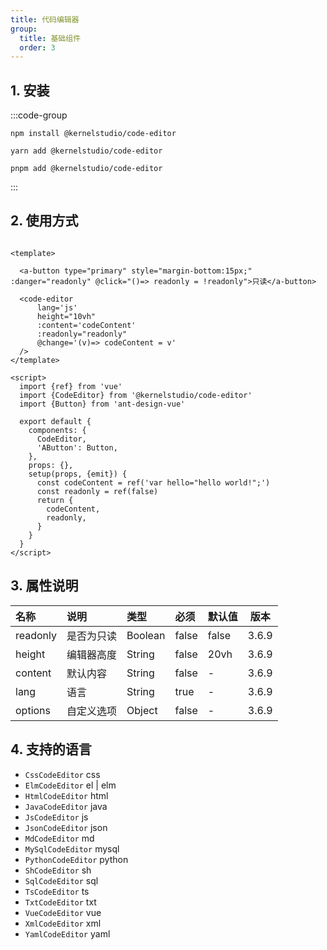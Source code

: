 ```yaml
---
title: 代码编辑器
group:
  title: 基础组件
  order: 3
---
```


## 1. 安装

:::code-group

```shell [npm]
npm install @kernelstudio/code-editor
```

```shell [yarn]
yarn add @kernelstudio/code-editor
```

```shell [pnpm]
pnpm add @kernelstudio/code-editor
```

:::

## 2. 使用方式

```vue

<template>

  <a-button type="primary" style="margin-bottom:15px;" :danger="readonly" @click="()=> readonly = !readonly">只读</a-button>

  <code-editor
      lang='js'
      height="10vh"
      :content='codeContent'
      :readonly="readonly"
      @change='(v)=> codeContent = v'
  />
</template>

<script>
  import {ref} from 'vue'
  import {CodeEditor} from '@kernelstudio/code-editor'
  import {Button} from 'ant-design-vue'

  export default {
    components: {
      CodeEditor,
      'AButton': Button,
    },
    props: {},
    setup(props, {emit}) {
      const codeContent = ref('var hello="hello world!";')
      const readonly = ref(false)
      return {
        codeContent,
        readonly,
      }
    }
  }
</script>
```

## 3. 属性说明

| 名称       | 说明    | 类型      | 必须    | 默认值   |  版本   |
|:---------|:------|:--------|:------|:------|:-----:|
| readonly | 是否为只读 | Boolean | false | false | 3.6.9 |
| height   | 编辑器高度 | String  | false | 20vh  | 3.6.9 |
| content  | 默认内容  | String  | false | -     | 3.6.9 |
| lang     | 语言    | String  | true  | -     | 3.6.9 |
| options  | 自定义选项 | Object  | false | -     | 3.6.9 |

## 4. 支持的语言

* `CssCodeEditor`   css
* `ElmCodeEditor`  el | elm
* `HtmlCodeEditor` html
* `JavaCodeEditor` java
* `JsCodeEditor` js
* `JsonCodeEditor` json
* `MdCodeEditor` md
* `MySqlCodeEditor` mysql
* `PythonCodeEditor` python
* `ShCodeEditor` sh
* `SqlCodeEditor` sql
* `TsCodeEditor` ts
* `TxtCodeEditor` txt
* `VueCodeEditor` vue
* `XmlCodeEditor` xml
* `YamlCodeEditor` yaml